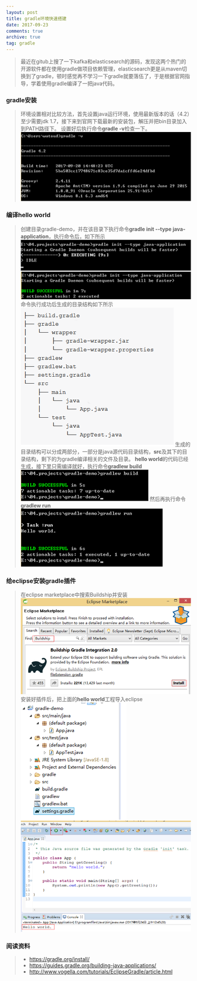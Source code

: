 ```yaml
---
layout: post
title: gradle环境快速搭建
date: 2017-09-23
comments: true
archive: true
tag: gradle
---
```

> 最近在gitub上搜了一下kafka和elasticsearch的源码，发现这两个热门的开源软件都在使用gradle做项目依赖管理，elasticsearch更是从maven切换到了gradle，顿时感觉再不学习一下gradle就要落伍了，于是根据官网指导，学着使用gradle编译了一把java代码。

### gradle安装
> 环境设置相对比较方法，首先设置java运行环境，使用最新版本的话（4.2）至少需要jdk 1.7，接下来到官网下载最新的安装包，解压并把bin目录加入到PATH路径下。
> 设置好后执行命令**gradle -v**检查一下。
> ![gradle -v](/images/gradle/gradle-v.png)

### 编译hello world
> 创建目录gradle-demo，并在该目录下执行命令**gradle init --type java-application**，执行命令后，如下所示
> ![gradle init](/images/gradle/gradle-init.png)
> ![gradle init](/images/gradle/gradle-init-2.png)
> 命令执行成功后生成的目录结构如下所示
> ![gradle success](/images/gradle/after-init.png)
> 生成的目录结构可以分成两部分，一部分是java源代码目录结构，**src**及其下的目录结构，剩下的为gradle编译相关的文件及目录。
> **hello world**的代码已经生成，接下里只需编译就好，执行命令**gradlew build**
> ![gradle build](/images/gradle/gradle-build.png)
> 然后再执行命令**gradlew run**
> ![gradle run](/images/gradle/gradle-run.png)

### 给eclipse安装gradle插件
> 在eclipse marketplace中搜索Buildship并安装
> ![gradle plugin install](/images/gradle/gradle-plugin.png)
> 安装好插件后，把上面的**hello world**工程导入eclipse
> ![import to eclipse](/images/gradle/import-to-eclipse.png)
> ![run in eclipse](/images/gradle/run-in-eclipse.png)

### 阅读资料
> - https://gradle.org/install/
> - https://guides.gradle.org/building-java-applications/
> - http://www.vogella.com/tutorials/EclipseGradle/article.html


